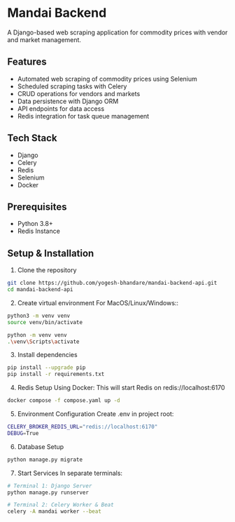 # Mandai Backend

A Django-based web scraping application for commodity prices with vendor and market management.

## Features
- Automated web scraping of commodity prices using Selenium
- Scheduled scraping tasks with Celery
- CRUD operations for vendors and markets
- Data persistence with Django ORM
- API endpoints for data access
- Redis integration for task queue management

## Tech Stack
- Django
- Celery
- Redis
- Selenium
- Docker

## Prerequisites
- Python 3.8+
- Redis Instance

## Setup & Installation

1. Clone the repository
```bash
git clone https://github.com/yogesh-bhandare/mandai-backend-api.git
cd mandai-backend-api
```

2. Create virtual environment
For MacOS/Linux/Windows::
```bash
python3 -m venv venv
source venv/bin/activate
```
```bash
python -m venv venv
.\venv\Scripts\activate
```

3. Install dependencies
```bash
pip install --upgrade pip
pip install -r requirements.txt
```

4. Redis Setup
Using Docker:
This will start Redis on redis://localhost:6170
```bash
docker compose -f compose.yaml up -d
```

5. Environment Configuration
Create .env in project root:
```bash
CELERY_BROKER_REDIS_URL="redis://localhost:6170"
DEBUG=True
```

6. Database Setup
```bash
python manage.py migrate
```

7. Start Services
In separate terminals:
```bash
# Terminal 1: Django Server
python manage.py runserver

# Terminal 2: Celery Worker & Beat
celery -A mandai worker --beat
```